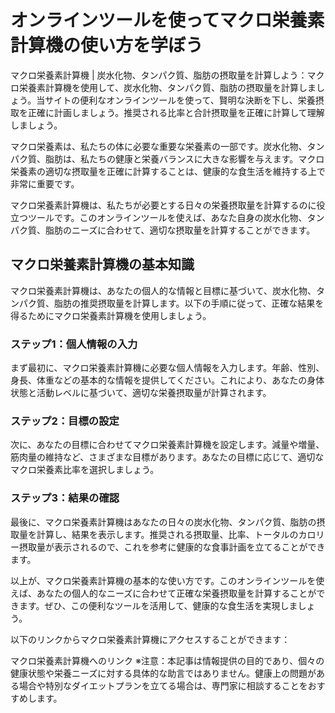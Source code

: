 オンラインツールを使ってマクロ栄養素計算機の使い方を学ぼう
=============================

マクロ栄養素計算機 | 炭水化物、タンパク質、脂肪の摂取量を計算しよう：マクロ栄養素計算機を使用して、炭水化物、タンパク質、脂肪の摂取量を計算しましょう。当サイトの便利なオンラインツールを使って、賢明な決断を下し、栄養摂取を正確に計画しましょう。推奨される比率と合計摂取量を正確に計算して理解しましょう。

マクロ栄養素は、私たちの体に必要な重要な栄養素の一部です。炭水化物、タンパク質、脂肪は、私たちの健康と栄養バランスに大きな影響を与えます。マクロ栄養素の適切な摂取量を正確に計算することは、健康的な食生活を維持する上で非常に重要です。

マクロ栄養素計算機は、私たちが必要とする日々の栄養摂取量を計算するのに役立つツールです。このオンラインツールを使えば、あなた自身の炭水化物、タンパク質、脂肪のニーズに合わせて、適切な摂取量を計算することができます。

マクロ栄養素計算機の基本知識
--------------

マクロ栄養素計算機は、あなたの個人的な情報と目標に基づいて、炭水化物、タンパク質、脂肪の推奨摂取量を計算します。以下の手順に従って、正確な結果を得るためにマクロ栄養素計算機を使用しましょう。

### ステップ1：個人情報の入力

まず最初に、マクロ栄養素計算機に必要な個人情報を入力します。年齢、性別、身長、体重などの基本的な情報を提供してください。これにより、あなたの身体状態と活動レベルに基づいて、適切な栄養摂取量が計算されます。

### ステップ2：目標の設定

次に、あなたの目標に合わせてマクロ栄養素計算機を設定します。減量や増量、筋肉量の維持など、さまざまな目標があります。あなたの目標に応じて、適切なマクロ栄養素比率を選択しましょう。

### ステップ3：結果の確認

最後に、マクロ栄養素計算機はあなたの日々の炭水化物、タンパク質、脂肪の摂取量を計算し、結果を表示します。推奨される摂取量、比率、トータルのカロリー摂取量が表示されるので、これを参考に健康的な食事計画を立てることができます。

以上が、マクロ栄養素計算機の基本的な使い方です。このオンラインツールを使えば、あなたの個人的なニーズに合わせて正確な栄養摂取量を計算することができます。ぜひ、この便利なツールを活用して、健康的な食生活を実現しましょう。

以下のリンクからマクロ栄養素計算機にアクセスすることができます：

マクロ栄養素計算機へのリンク ※注意：本記事は情報提供の目的であり、個々の健康状態や栄養ニーズに対する具体的な助言ではありません。健康上の問題がある場合や特別なダイエットプランを立てる場合は、専門家に相談することをおすすめします。